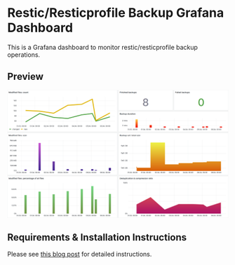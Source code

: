 # Restic/Resticprofile Backup Grafana Dashboard
This is a Grafana dashboard to monitor restic/resticprofile backup operations.

## Preview

![Screenshot](https://github.com/helgeklein/Restic-Backup-Grafana-Dashboard/blob/main/Images/resticprofile%20Backup%20Monitoring%20Grafana%20Dashboard%402x.png?raw=true)

## Requirements & Installation Instructions

Please see [this blog post](https://helgeklein.com/blog/resticprofile-backup-monitoring-grafana-dashboard/) for detailed instructions.

